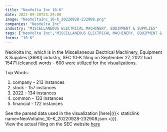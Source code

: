 ```yaml
---
title: "NeoVolta Inc 10-K"
date: 2022-09-28T23:29:08
image: "NeoVoltaInc_10-K_20220928-232908.png"
companies: "NeoVolta Inc"
industry: "MISCELLANEOUS ELECTRICAL MACHINERY, EQUIPMENT & SUPPLIES"
tags: ["NeoVolta Inc","MISCELLANEOUS ELECTRICAL MACHINERY, EQUIPMENT & SUPPLIES","09-27-2022","10-K"]
forms: "10-K"
---
```

NeoVolta Inc, which is in the Miscellaneous Electrical Machinery, Equipment & Supplies [3690] industry, SEC 10-K filing on September 27, 2022 had 15471 (cleaned) words - 600 were utilized for the visualizations.

Top Words:
1. company - 213 instances
2. stock - 157 instances
3. 2022 - 134 instances
4. common - 133 instances
5. financial - 122 instances


See the parsed data used in the visualization [here]({{< staticlink name=NeoVoltaInc_10-K_20220928-232908.json >}}).  
View the actual filing on the SEC website [here](https://www.sec.gov/Archives/edgar/data/1748137/0001683168-22-006609.txt)